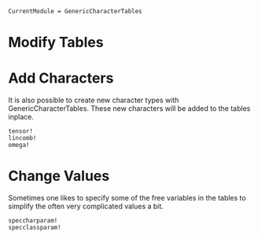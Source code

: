 ```@meta
CurrentModule = GenericCharacterTables
```

# Modify Tables

# Add Characters
It is also possible to create new character types with GenericCharacterTables. These new characters will be added to the tables inplace.

```@docs
tensor!
lincomb!
omega!
```

# Change Values
Sometimes one likes to specify some of the free variables in the tables to simplify the often very complicated values a bit.

```@docs
speccharparam!
specclassparam!
```
